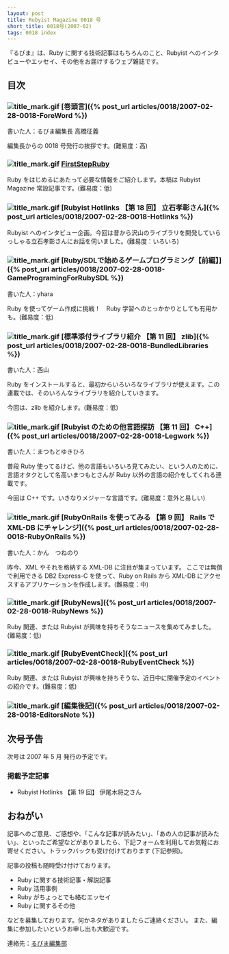 ```yaml
---
layout: post
title: Rubyist Magazine 0018 号
short_title: 0018号(2007-02)
tags: 0018 index
---
```



『るびま』は、Ruby に関する技術記事はもちろんのこと、Rubyist へのインタビューやエッセイ、その他をお届けするウェブ雑誌です。

## 目次

### ![title_mark.gif]({{site.baseurl}}/images/title_mark.gif) [巻頭言]({% post_url articles/0018/2007-02-28-0018-ForeWord %})

書いた人：るびま編集長 高橋征義

編集長からの 0018 号発行の挨拶です。(難易度：高)

### ![title_mark.gif]({{site.baseurl}}/images/title_mark.gif) [FirstStepRuby](https://github.com/rubima/rubima/blob/master/first_step_ruby/first-step-ruby-2.0.md)

Ruby をはじめるにあたって必要な情報をご紹介します。本稿は Rubyist Magazine 常設記事です。(難易度：低)

### ![title_mark.gif]({{site.baseurl}}/images/title_mark.gif) [Rubyist Hotlinks 【第 18 回】 立石孝彰さん]({% post_url articles/0018/2007-02-28-0018-Hotlinks %})

Rubyist へのインタビュー企画。今回は昔から沢山のライブラリを開発していらっしゃる立石孝彰さんにお話を伺いました。(難易度：いろいろ)

### ![title_mark.gif]({{site.baseurl}}/images/title_mark.gif) [Ruby/SDLで始めるゲームプログラミング【前編】]({% post_url articles/0018/2007-02-28-0018-GameProgramingForRubySDL %})

書いた人：yhara

Ruby を使ってゲーム作成に挑戦！　Ruby 学習へのとっかかりとしても有用かも。(難易度：低)

### ![title_mark.gif]({{site.baseurl}}/images/title_mark.gif) [標準添付ライブラリ紹介 【第 11 回】 zlib]({% post_url articles/0018/2007-02-28-0018-BundledLibraries %})

書いた人：西山

Ruby をインストールすると、最初からいろいろなライブラリが使えます。この連載では、そのいろんなライブラリを紹介していきます。

今回は、zlib を紹介します。(難易度：低)

### ![title_mark.gif]({{site.baseurl}}/images/title_mark.gif) [Rubyist のための他言語探訪 【第 11 回】 C++]({% post_url articles/0018/2007-02-28-0018-Legwork %})

書いた人：まつもとゆきひろ

普段 Ruby 使ってるけど、他の言語もいろいろ見てみたい、という人のために、言語オタクとして名高いまつもとさんが Ruby 以外の言語の紹介をしてくれる連載です。

今回は C++ です。いきなりメジャーな言語です。(難易度：意外と易しい)

### ![title_mark.gif]({{site.baseurl}}/images/title_mark.gif) [RubyOnRails を使ってみる 【第 9 回】 Rails で XML-DB にチャレンジ]({% post_url articles/0018/2007-02-28-0018-RubyOnRails %})

書いた人：かん　つねのり

昨今、XML やそれを格納する XML-DB に注目が集まっています。
ここでは無償で利用できる DB2 Express-C を使って、Ruby on Rails から XML-DB にアクセスするアプリケーションを作成します。(難易度：中)

### ![title_mark.gif]({{site.baseurl}}/images/title_mark.gif) [RubyNews]({% post_url articles/0018/2007-02-28-0018-RubyNews %})

Ruby 関連、または Rubyist が興味を持ちそうなニュースを集めてみました。(難易度：低)

### ![title_mark.gif]({{site.baseurl}}/images/title_mark.gif) [RubyEventCheck]({% post_url articles/0018/2007-02-28-0018-RubyEventCheck %})

Ruby 関連、または Rubyist が興味を持ちそうな、近日中に開催予定のイベントの紹介です。(難易度：低)

### ![title_mark.gif]({{site.baseurl}}/images/title_mark.gif) [編集後記]({% post_url articles/0018/2007-02-28-0018-EditorsNote %})

## 次号予告

次号は 2007 年 5 月 発行の予定です。

### 掲載予定記事

* Rubyist Hotlinks 【第 19 回】 伊尾木将之さん


## おねがい

記事へのご意見、ご感想や、「こんな記事が読みたい」、「あの人の記事が読みたい」、といったご希望などがありましたら、下記フォームを利用してお気軽にお寄せください。トラックバックも受け付けております (下記参照)。

記事の投稿も随時受け付けております。

* Ruby に関する技術記事・解説記事
* Ruby 活用事例
* Ruby がちょっとでも絡むエッセイ
* Ruby に関するその他


などを募集しております。何かネタがありましたらご連絡ください。
また、編集に参加したいというお申し出も大歓迎です。

連絡先：[るびま編集部](mailto:magazine@ruby-no-kai.org)


